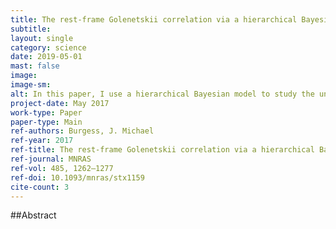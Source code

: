 ```yaml
---
title: The rest-frame Golenetskii correlation via a hierarchical Bayesian analysis
subtitle: 
layout: single
category: science
date: 2019-05-01
mast: false
image: 
image-sm: 
alt: In this paper, I use a hierarchical Bayesian model to study the universality of the rest-frame Golenetskii correlation and in particular I assess its use as a redshift estimator for GRBs. 
project-date: May 2017
work-type: Paper
paper-type: Main
ref-authors: Burgess, J. Michael
ref-year: 2017
ref-title: The rest-frame Golenetskii correlation via a hierarchical Bayesian analysis
ref-journal: MNRAS
ref-vol: 485, 1262–1277
ref-doi: 10.1093/mnras/stx1159
cite-count: 3
---
```



##Abstract
